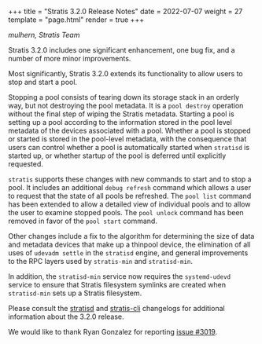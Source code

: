 +++
title = "Stratis 3.2.0 Release Notes"
date = 2022-07-07
weight = 27
template = "page.html"
render = true
+++

*mulhern, Stratis Team*

Stratis 3.2.0 includes one significant enhancement, one bug fix, and a number
of more minor improvements.

<!-- more -->

Most significantly, Stratis 3.2.0 extends its functionality to allow users to
stop and start a pool.

Stopping a pool consists of tearing down its storage stack in an orderly way,
but not destroying the pool metadata. It is a `pool destroy` operation
without the final step of wiping the Stratis metadata. Starting a pool is
setting up a pool according to the information stored in the pool level
metadata of the devices associated with a pool. Whether a pool is stopped or
started is stored in the pool-level metadata, with the consequence that users
can control whether a pool is automatically started when `stratisd` is started
up, or whether startup of the pool is deferred until explicitly requested.

`stratis` supports these changes with new commands to start and to stop a
pool. It includes an additional `debug refresh` command which allows a user to
request that the state of all pools be refreshed. The `pool list` command has
been extended to allow a detailed view of individual pools and to allow the
user to examine stopped pools. The `pool unlock` command has been removed
in favor of the `pool start` command.

Other changes include a fix to the algorithm for determining the size of data 
and metadata devices that make up a thinpool device, the elimination of all
uses of `udevadm settle` in the `stratisd` engine, and general improvements to
the RPC layers used by `stratis-min` and `stratisd-min`.

In addition, the `stratisd-min` service now requires the `systemd-udevd`
service to ensure that Stratis filesystem symlinks are created when
`stratisd-min` sets up a Stratis filesystem.

Please consult the [stratisd] and [stratis-cli] changelogs for additional
information about the 3.2.0 release.

We would like to thank Ryan Gonzalez for reporting [issue #3019].

[stratisd]: https://github.com/stratis-storage/stratisd/blob/master/CHANGES.txt
[stratis-cli]: https://github.com/stratis-storage/stratis-cli/blob/master/CHANGES.txt
[issue #3019]: https://github.com/stratis-storage/stratisd/issues/3019
